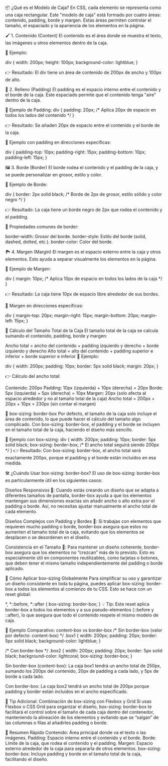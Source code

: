 📦 ¿Qué es el Modelo de Caja?
En CSS, cada elemento se representa como una caja rectangular. Este "modelo de caja" está formado por cuatro áreas: contenido, padding, borde y margen. Estas áreas permiten controlar el tamaño, el espaciado y la apariencia de los elementos en la página.

🖌️ 1. Contenido (Content)
El contenido es el área donde se muestra el texto, las imágenes u otros elementos dentro de la caja.

🔹 Ejemplo:

div {
  width: 200px;
  height: 100px;
  background-color: lightblue;
}

👉 Resultado: El div tiene un área de contenido de 200px de ancho y 100px de alto.

🧊 2. Relleno (Padding)
El padding es el espacio interno entre el contenido y el borde de la caja. Este espaciado permite que el contenido tenga "aire" dentro de la caja.

🔹 Ejemplo de Padding:
div {
  padding: 20px; /* Aplica 20px de espacio en todos los lados del contenido */
}

👉 Resultado: Se añaden 20px de espacio entre el contenido y el borde de la caja.

🔹 Ejemplo con padding en direcciones específicas:

div {
  padding-top: 10px;
  padding-right: 15px;
  padding-bottom: 10px;
  padding-left: 15px;
}

🖼️ 3. Borde (Border)
El borde rodea el contenido y el padding de la caja, y se puede personalizar en grosor, estilo y color.

🔹 Ejemplo de Borde:

div {
  border: 2px solid black; /* Borde de 2px de grosor, estilo sólido y color negro */
}

👉 Resultado: La caja tiene un borde negro de 2px que rodea el contenido y el padding.

🔹 Propiedades comunes de border:

border-width: Grosor del borde.
border-style: Estilo del borde (solid, dashed, dotted, etc.).
border-color: Color del borde.

🏞️ 4. Margen (Margin)
El margen es el espacio externo entre la caja y otros elementos. Esto ayuda a separar visualmente los elementos en la página.

🔹 Ejemplo de Margen:

div {
  margin: 10px; /* Aplica 10px de espacio en todos los lados de la caja */
}

👉 Resultado: La caja tiene 10px de espacio libre alrededor de sus bordes.

🔹 Margen en direcciones específicas:

div {
  margin-top: 20px;
  margin-right: 15px;
  margin-bottom: 20px;
  margin-left: 15px;
}

📐 Cálculo del Tamaño Total de la Caja
El tamaño total de la caja se calcula sumando el contenido, padding, borde y margen:

Ancho total = ancho del contenido + padding izquierdo y derecho + borde izquierdo y derecho
Alto total = alto del contenido + padding superior e inferior + borde superior e inferior
🔹 Ejemplo:

div {
  width: 200px;
  padding: 10px;
  border: 5px solid black;
  margin: 20px;
}

👉 Cálculo del ancho total:

Contenido: 200px
Padding: 10px (izquierda) + 10px (derecha) = 20px
Borde: 5px (izquierda) + 5px (derecha) = 10px
Margen: 20px (solo afecta al espacio alrededor y no al tamaño total de la caja)
Ancho total = 200px + 20px + 10px = 230px (sin contar el margen)

🧩 box-sizing: border-box
Por defecto, el tamaño de la caja solo incluye el área de contenido, lo que puede hacer el cálculo del tamaño algo complicado. Con box-sizing: border-box, el padding y el borde se incluyen en el tamaño total de la caja, haciendo el diseño más sencillo.

🔹 Ejemplo con box-sizing:
div {
  width: 200px;
  padding: 10px;
  border: 5px solid black;
  box-sizing: border-box; /* El ancho total seguirá siendo 200px */
}
👉 Resultado: Con box-sizing: border-box, el ancho total será exactamente 200px, porque el padding y el borde están incluidos en esa medida.

🛠️ ¿Cuándo Usar box-sizing: border-box?
El uso de box-sizing: border-box es particularmente útil en los siguientes casos:

Diseños Responsivos 📱: Cuando estás creando un diseño que se adapta a diferentes tamaños de pantalla, border-box ayuda a que los elementos mantengan sus dimensiones exactas sin añadir ancho o alto extra por el padding o borde. Así, no necesitas ajustar manualmente el ancho total de cada elemento.

Diseños Complejos con Padding y Bordes 🎨: Si trabajas con elementos que requieren mucho padding o borde, border-box asegura que estos no aumenten el tamaño total de la caja, evitando que los elementos se desplacen o se desordenen en el diseño.

Consistencia en el Tamaño 📏: Para mantener un diseño coherente, border-box asegura que los elementos no “crezcan” más de lo previsto. Esto es especialmente útil en componentes reutilizables, como tarjetas o botones, que deben tener el mismo tamaño independientemente del padding o borde aplicado.

🔹 Cómo Aplicar box-sizing Globalmente
Para simplificar su uso y garantizar un diseño consistente en toda tu página, puedes aplicar box-sizing: border-box a todos los elementos al comienzo de tu CSS. Esto se hace con un reset global:

*,
*::before,
*::after {
  box-sizing: border-box;
}
💡 Tip: Este reset aplica border-box a todos los elementos y a sus pseudo-elementos (::before y ::after), lo que asegura que todo el contenido respete el mismo modelo de caja.

📝 Ejemplo Comparativo: content-box vs border-box
/* Sin border-box (valor por defecto: content-box) */
.box1 {
  width: 200px;
  padding: 20px;
  border: 5px solid black;
  background-color: lightblue;
}

/* Con border-box */
.box2 {
  width: 200px;
  padding: 20px;
  border: 5px solid black;
  background-color: lightcoral;
  box-sizing: border-box;
}

Sin border-box (content-box): La caja box1 tendrá un ancho total de 250px, sumando los 200px del contenido, 20px de padding a cada lado, y 5px de borde a cada lado.

Con border-box: La caja box2 tendrá un ancho total de 200px porque padding y border están incluidos en el ancho especificado.

📌 Tip Adicional: Combinación de box-sizing con Flexbox y Grid
Si usas Flexbox o CSS Grid para organizar el diseño, box-sizing: border-box te facilitará el control sobre el tamaño de cada caja dentro del contenedor, manteniendo la alineación de los elementos y evitando que se “salgan” de las columnas o filas al añadirles padding o borde.

🔑 Resumen Rápido
Contenido: Área principal donde va el texto o las imágenes.
Padding: Espacio interno entre el contenido y el borde.
Borde: Límite de la caja, que rodea el contenido y el padding.
Margen: Espacio externo alrededor de la caja para separarla de otros elementos.
box-sizing: border-box: Incluye padding y borde en el tamaño total de la caja, facilitando el diseño.

